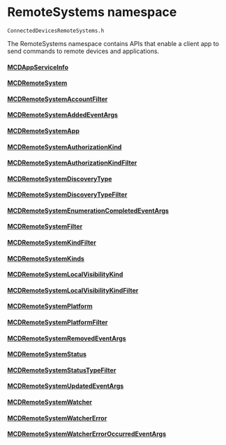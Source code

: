 # RemoteSystems namespace
```
ConnectedDevicesRemoteSystems.h
```

The RemoteSystems namespace contains APIs that enable a client app to send commands to remote devices and applications.

#### [MCDAppServiceInfo](MCDAppServiceInfo.md)
#### [MCDRemoteSystem](MCDRemoteSystem.md)
#### [MCDRemoteSystemAccountFilter](MCDRemoteSystemAccountFilter.md)
#### [MCDRemoteSystemAddedEventArgs](MCDRemoteSystemAddedEventArgs.md)
#### [MCDRemoteSystemApp](MCDRemoteSystemApp.md)
#### [MCDRemoteSystemAuthorizationKind](MCDRemoteSystemAuthorizationKind.md)
#### [MCDRemoteSystemAuthorizationKindFilter](MCDRemoteSystemAuthorizationKindFilter.md)
#### [MCDRemoteSystemDiscoveryType](MCDRemoteSystemDiscoveryType.md)
#### [MCDRemoteSystemDiscoveryTypeFilter](MCDRemoteSystemDiscoveryTypeFilter.md)
#### [MCDRemoteSystemEnumerationCompletedEventArgs](MCDRemoteSystemEnumerationCompletedEventArgs.md)
#### [MCDRemoteSystemFilter](MCDRemoteSystemFilter.md)
#### [MCDRemoteSystemKindFilter](MCDRemoteSystemKindFilter.md)
#### [MCDRemoteSystemKinds](MCDRemoteSystemKinds.md)
#### [MCDRemoteSystemLocalVisibilityKind](MCDRemoteSystemLocalVisibilityKind.md)
#### [MCDRemoteSystemLocalVisibilityKindFilter](MCDRemoteSystemLocalVisibilityKindFilter.md)
#### [MCDRemoteSystemPlatform](MCDRemoteSystemPlatform.md)
#### [MCDRemoteSystemPlatformFilter](MCDRemoteSystemPlatformFilter.md)
#### [MCDRemoteSystemRemovedEventArgs](MCDRemoteSystemRemovedEventArgs.md)
#### [MCDRemoteSystemStatus](MCDRemoteSystemStatus.md)
#### [MCDRemoteSystemStatusTypeFilter](MCDRemoteSystemStatusTypeFilter.md)
#### [MCDRemoteSystemUpdatedEventArgs](MCDRemoteSystemUpdatedEventArgs.md)
#### [MCDRemoteSystemWatcher](MCDRemoteSystemWatcher.md)
#### [MCDRemoteSystemWatcherError](MCDRemoteSystemWatcherError.md)
#### [MCDRemoteSystemWatcherErrorOccurredEventArgs](MCDRemoteSystemWatcherErrorOccurredEventArgs.md)